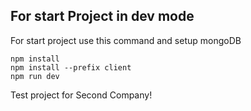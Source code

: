 ## For start Project in dev mode
For start project use this command and setup mongoDB 
```
npm install
npm install --prefix client
npm run dev
```

Test project for Second Company!

